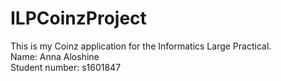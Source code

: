 # ILPCoinzProject

This is my Coinz application for the Informatics Large Practical.
<br> Name: Anna Aloshine
<br> Student number: s1601847
